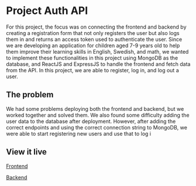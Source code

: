 # Project Auth API

For this project, the focus was on connecting the frontend and backend by creating a registration form that not only registers the user but also logs them in and returns an access token used to authenticate the user. Since we are developing an application for children aged 7-9 years old to help them improve their learning skills in English, Swedish, and math, we wanted to implement these functionalities in this project using MongoDB as the database, and ReactJS and ExpressJS to handle the frontend and fetch data from the API. In this project, we are able to register, log in, and log out a user.

## The problem

We had some problems deploying both the frontend and backend, but we worked together and solved them. We also found some difficulty adding the user data to the database after deployment. However, after adding the correct endpoints and using the correct connection string to MongoDB, we were able to start registering new users and use that to log i

## View it live

[Frontend](https://pluggin.netlify.app/)

[Backend](https://technigo-project-auth.onrender.com/)
